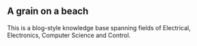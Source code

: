 ## A grain on a beach
This is a blog-style knowledge base spanning fields of Electrical, Electronics, Computer Science and Control.
